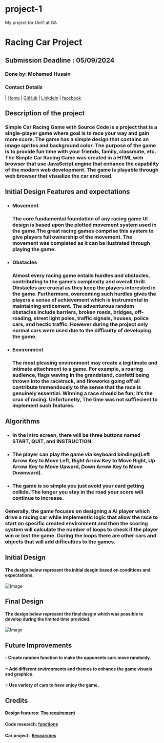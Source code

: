 # project-1
My project for Unit1 at GA
# **Racing Car Project**

## **Submission Deadline : 05/09/2024**

### **Done by: Mohamed Husain**

### Contact Details

| [Home](Racing-Cars.surge.sh)
| [GitHub](https://github.com/)
| [Linkdeln](https://www.linkedin.com/)
| [facebook](https://https://www.facebook.com/)

## Description of the project

### Simple Car Racing Game with Source Code is a project that is a single-player game where goal is to race your way and gain more score. The game has a simple design that contains an image sprites and background color. The purpose of the game is to provide fun time with your friends, family, classmate, etc. The Simple Car Racing Game was created in a HTML web browser that use JavaScript engine that enhance the capability of the modern web development. The game is playable through web browser that visualize the car and road.

## Initial Design Features and expectations 

  - ### Movement
    ### The core fundamental foundation of any racing game UI design is based upon the plotted movement system used in the game.The great racing games comprise this system to give players full ownership of the movement. The movement was completed as it can be ilustrated through playing the game.

  - ### Obstacles 
    ### Almost every racing game entails hurdles and obstacles, contributing to the game’s complexity and overall thrill. Obstacles are crucial as they keep the players interested in the game. Furthermore, overcoming such hurdles gives the players a sense of achievement which is instrumental in maintaining enticement. The adventurous random obstacles include barriers, broken roads, bridges, off-roading, street light poles, traffic signals, houses, police cars, and hectic traffic. However during the project only normal cars were used due to the difficulty of developing the game.
   
  - ### Environment
    ### The most pleasing environment may create a legitimate and intimate attachment to a game. For example, a roaring audience, flags waving in the grandstand, confetti being thrown into the racetrack, and fireworks going off all contribute tremendously to the sense that the race is genuinely essential. Winning a race should be fun; it’s the crux of racing. Unfortunetly, The time was not suffiecient to implement such features. 

## Algorithms
   - ### In the intro screen, there will be three buttons named START, QUIT, and INSTRUCTION.
   - ### The player can play the game via keyboard bindings(Left Arrow Key to Move Left, Right Arrow Key to Move Right, Up Arrow Key to Move Upward, Down Arrow Key to Move Downward). 
   - ### The game is so simple you just avoid your card getting collide. The longer you stay in the road your score will  continue to increase.

   ### Generally, the game focuses on designing a AI player which drive a racing car while implementic logic that allow the race to start on specific created environment and then the scoring system will calculate the number of loops to check if the player win or lost the game. During the loops there are other cars and objects that will add difficulties to the games.  

## Initial Design

#### The design below represent the initial desgin based on conditions and expectations.

![Image](https://www.sourcecodester.com/sites/default/files/images/razormist/simple-car-racing-game-using-javascript.png)

## Final Design 

#### The design below represent the final desgin which was possible to develop during the limited time provided.

![Image](https://ibb.co/93b6d0x)
## Future Improvements 

#### - Create random function to make the opponents cars move randomly.
#### = Add different environments and themes to enhance the game visuals and graphics.
#### = Use variety of cars to have enjoy the game.

## Credits

#### Design features: [The requirement](https://www.cubix.co/blog/racing-game-mechanics-guide/)

#### Code research: [functions](https://stackoverflow.com/questions/2440377/javascript-collision-detection)

#### Car project : [Researshes](https://www.w3schools.com/cssref/css3_pr_animation-keyframes.php)